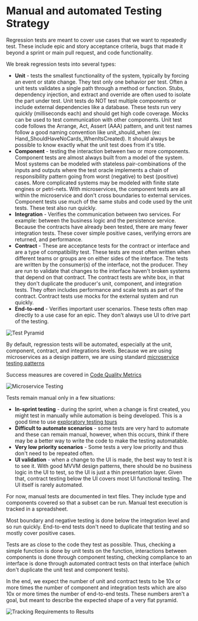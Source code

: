 # Manual and automated Testing Strategy
Regression tests are meant to cover use cases that we want to repeatedly test. These include epic and story acceptance criteria, bugs that made it beyond a sprint or main pull request, and code functionality.

We break regression tests into several types:

* **Unit** - tests the smallest functionality of the system, typically by forcing an event or state change. They test only one behavior per test. Often a unit tests validates a single path through a method or function. Stubs, dependency injection, and extract and override are often used to isolate the part under test. Unit tests do NOT test multiple components or include external dependencies like a database. These tests run very quickly (milliseconds each) and should get high code coverage. Mocks can be used to test communication with other components. Unit test code follows the Arrange, Act, Assert (AAA) pattern, and unit test names follow a good naming convention like unit_should_when (ex: Hand_ShouldHaveNoCards_WhenItsCreated). It should always be possible to know exactly what the unit test does from it's title.
* **Component** - testing the interaction between two or more components. Component tests are almost always built from a model of the system. Most systems can be modeled with stateless pair-combinations of the inputs and outputs where the test oracle implements a chain of responsibility pattern going from worst (negative) to best (positive) cases. More complicated systems may be modeled with finite state engines or petri-nets. With microservices, the component tests are all within the microservice and don't cross boundaries to external services. Component tests use much of the same stubs and code used by the unit tests. These test also run quickly.
* **Integration** - Verifies the communication between two services. For example: between the business logic and the persistence service. Because the contracts have already been tested, there are many fewer integration tests. These cover simple positive cases, verifying errors are returned, and performance.
* **Contract** - These are acceptance tests for the contract or interface and are a type of compatibility test. These tests are most often written when different teams or groups are on either sides of the interface. The tests are written by the consumer(s) of the interface, not the producer. They are run to validate that changes to the interface haven't broken systems that depend on that contract. The contract tests are white box, in that they don't duplicate the producer's unit, component, and integration tests. They often includes performance and scale tests as part of the contract. Contract tests use mocks for the external system and run quickly.
* **End-to-end** - Verifies important user scenarios. These tests often map directly to a use case for an epic. They don't always use UI to drive part of the testing.

![Test Pyramid](https://github.com/mojaloop/docs/blob/master/Wiki/Test%20Pyramid.png)

By default, regression tests will be automated, especially at the unit, component, contract, and integrations levels. Because we are using microservices as a design pattern, we are using standard [microservice testing patterns](http://martinfowler.com/articles/microservice-testing)

Success measures are covered in [Code Quality Metrics](https://github.com/mojaloop/docs/wiki/Code-Quality-Metrics)

![Microservice Testing](https://github.com/mojaloop/docs/blob/master/Wiki/Microservice%20testing.png)

Tests remain manual only in a few situations:
* **In-sprint testing** - during the sprint, when a change is first created, you might test in manually while automation is being developed. This is a good time to use [exploratory testing tours](https://msdn.microsoft.com/en-us/library/jj620911(v=vs.120).aspx)
* **Difficult to automate scenarios** - some tests are very hard to automate and these can remain manual, however, when this occurs, think if there may be a better way to write the code to make the testing automatable. 
* **Very low priority scenarios** - Some tests a very low priority and thus don't need to be repeated often.
* **UI validation** - when a change to the UI is made, the best way to test it is to see it. With good MVVM design patterns, there should be no business logic in the UI to test, so the UI is just a thin presentation layer. Given that, contract testing below the UI covers most UI functional testing. The UI itself is rarely automated.

For now, manual tests are documented in text files. They include type and components covered so that a subset can be run. Manual test execution is tracked in a spreadsheet.

Most boundary and negative testing is done below the integration level and so run quickly. End-to-end tests don't need to duplicate that testing and so mostly cover positive cases.

Tests are as close to the code they test as possible. Thus, checking a simple function is done by unit tests on the function, interactions between components is done through component testing, checking compliance to an interface is done through automated contract tests on that interface (which don't duplicate the unit test and component tests).

In the end, we expect the number of unit and contract tests to be 10x or more times the number of component and integration tests which are also 10x or more times the number of end-to-end tests. These numbers aren't a goal, but meant to describe the expected shape of a very flat pyramid.

![Tracking Requirements to Results](https://github.com/mojaloop/docs/blob/master/Wiki/Tracking%20requirements%20to%20results.png)